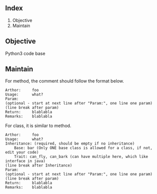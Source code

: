 ## Index

1. Objective
2. Maintain

## Objective

Python3 code base

## Maintain

For method, the comment should follow the format below.
```
Arthor:     foo
Usage:      what?
Param:
(optional - start at next line after "Param:", one line one param)
(line break after param)
Return:     blablabla
Remarks:    blablabla
```

For class, it is similar to method.
```
Arthor:     foo
Usage:      what?
Inheritance: (required, should be empty if no inheritance)
    Base: bar (Only ONE base class is allowed for a class, if not, edit your code)
    Trait: can_fly, can_bark (can have multiple here, which like interface in java)
(line break after Inheritance)
Param:
(optional - start at next line after "Param:", one line one param)
(line break after param)
Return:     blablabla
Remarks:    blablabla
```